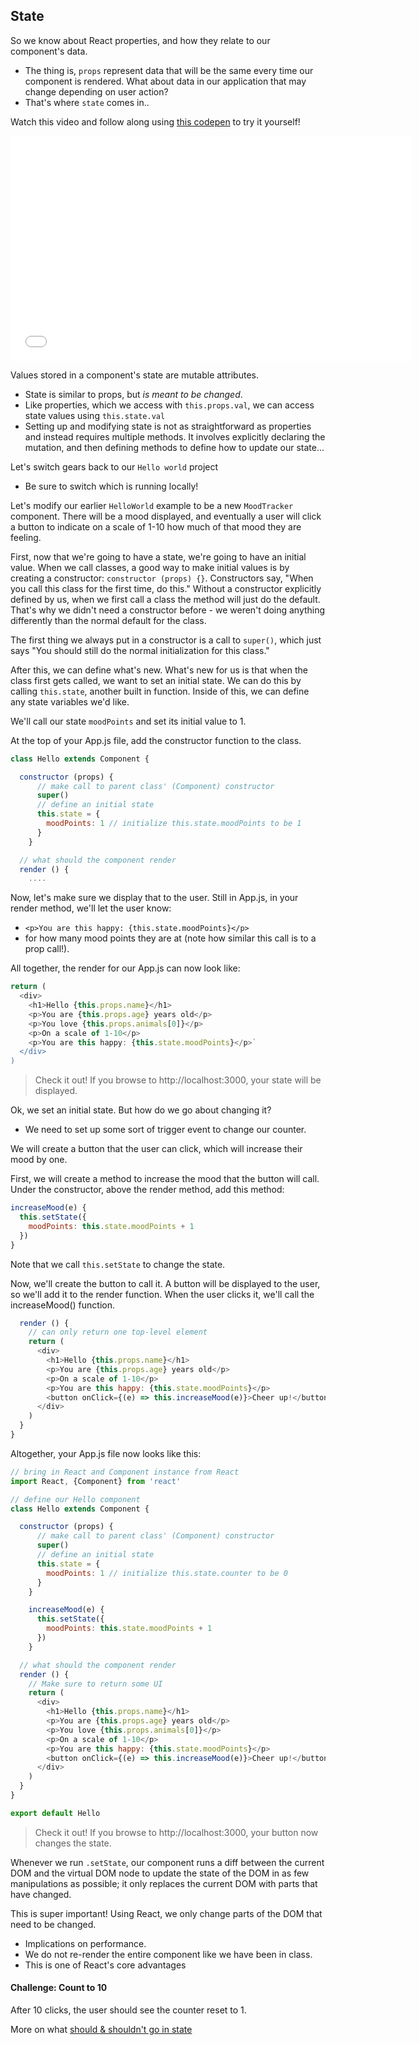 
## State

So we know about React properties, and how they relate to our component's data.
* The thing is, `props` represent data that will be the same every time our component is rendered. What about data in our application that may change depending on user action?
* That's where `state` comes in..

Watch this video and follow along using [this codepen](https://codepen.io/susir/pen/GWONLp) to try it yourself!

<iframe src="//fast.wistia.net/embed/iframe/3ldc3tnyv0?seo=false" title="Wistia video player" allowtransparency="true" frameborder="0" scrolling="no" class="wistia_embed" name="wistia_embed" allowfullscreen mozallowfullscreen webkitallowfullscreen oallowfullscreen msallowfullscreen width="640" height="360"></iframe>


Values stored in a component's state are mutable attributes.
* State is similar to props, but *is meant to be changed*.
* Like properties, which we access with `this.props.val`, we can access state values using `this.state.val`
* Setting up and modifying state is not as straightforward as properties and instead requires multiple methods. It involves explicitly declaring the mutation, and then defining methods to define how to update our state...

Let's switch gears back to our `Hello world` project
* Be sure to switch which is running locally!

Let's modify our earlier `HelloWorld` example to be a new `MoodTracker` component. There will be a mood displayed, and eventually a user will click a button to indicate on a scale of 1-10 how much of that mood they are feeling.

First, now that we're going to have a state, we're going to have an initial value. When we call classes, a good way to make initial values is by creating a constructor: `constructor (props) {}`. Constructors say, "When you call this class for the first time, do this." Without a constructor explicitly defined by us, when we first call a class the method will just do the default. That's why we didn't need a constructor before - we weren't doing anything differently than the normal default for the class.

The first thing we always put in a constructor is a call to `super()`, which just says "You should still do the normal initialization for this class."

After this, we can define what's new. What's new for us is that when the class first gets called, we want to set an initial state. We can do this by calling `this.state`, another built in function. Inside of this, we can define any state variables we'd like.

We'll call our state `moodPoints` and set its initial value to 1.

At the top of your App.js file, add the constructor function to the class.

```js
class Hello extends Component {

  constructor (props) {
      // make call to parent class' (Component) constructor
      super()
      // define an initial state
      this.state = {
        moodPoints: 1 // initialize this.state.moodPoints to be 1
      }
    }

  // what should the component render
  render () {
    ....
```
Now, let's make sure we display that to the user. Still in App.js, in your render method, we'll let the user know:
* `<p>You are this happy: {this.state.moodPoints}</p>`
 * for how many mood points they are at  (note how similar this call is to a prop call!).

All together, the render for our App.js can now look like:
```js
return (
  <div>
    <h1>Hello {this.props.name}</h1>
    <p>You are {this.props.age} years old</p>
    <p>You love {this.props.animals[0]}</p>
    <p>On a scale of 1-10</p>
    <p>You are this happy: {this.state.moodPoints}</p>`
  </div>
)
```
> Check it out! If you browse to http://localhost:3000, your state will be displayed.


Ok, we set an initial state. But how do we go about changing it?
* We need to set up some sort of trigger event to change our counter.

We will create a button that the user can click, which will increase their mood by one.

First, we will create a method to increase the mood that the button will call. Under the constructor, above the render method, add this method:

```js
increaseMood(e) {
  this.setState({
    moodPoints: this.state.moodPoints + 1
  })
}
```
Note that we call `this.setState` to change the state.

Now, we'll create the button to call it. A button will be displayed to the user, so we'll add it to the render function. When the user clicks it, we'll call the increaseMood() function.

```js
  render () {
    // can only return one top-level element
    return (
      <div>
        <h1>Hello {this.props.name}</h1>
        <p>You are {this.props.age} years old</p>
        <p>On a scale of 1-10</p>
        <p>You are this happy: {this.state.moodPoints}</p>
        <button onClick={(e) => this.increaseMood(e)}>Cheer up!</button>
      </div>
    )
  }
}
```

Altogether, your App.js file now looks like this:

```js
// bring in React and Component instance from React
import React, {Component} from 'react'

// define our Hello component
class Hello extends Component {

  constructor (props) {
      // make call to parent class' (Component) constructor
      super()
      // define an initial state
      this.state = {
        moodPoints: 1 // initialize this.state.counter to be 0
      }
    }

    increaseMood(e) {
      this.setState({
        moodPoints: this.state.moodPoints + 1
      })
    }

  // what should the component render
  render () {
    // Make sure to return some UI
    return (
      <div>
        <h1>Hello {this.props.name}</h1>
        <p>You are {this.props.age} years old</p>
        <p>You love {this.props.animals[0]}</p>
        <p>On a scale of 1-10</p>
        <p>You are this happy: {this.state.moodPoints}</p>
        <button onClick={(e) => this.increaseMood(e)}>Cheer up!</button>
      </div>
    )
  }
}

export default Hello
```

> Check it out! If you browse to http://localhost:3000, your button now changes the state.

Whenever we run `.setState`, our component runs a diff between the current DOM and the virtual DOM node to update the state of the DOM in as few manipulations as possible; it only replaces the current DOM with parts that have changed.

This is super important! Using React, we only change parts of the DOM that need to be changed.

* Implications on performance.
* We do not re-render the entire component like we have been in class.
* This is one of React's core advantages

#### Challenge: Count to 10

After 10 clicks, the user should see the counter reset to 1.


More on what [should & shouldn't go in state](https://facebook.github.io/react/docs/state-and-lifecycle.html)
